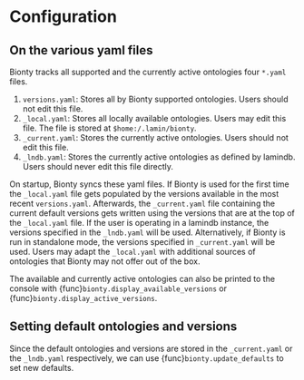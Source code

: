 # Configuration

## On the various yaml files

Bionty tracks all supported and the currently active ontologies four `*.yaml` files.

1. `versions.yaml`: Stores all by Bionty supported ontologies. Users should not edit this file.
2. `_local.yaml`: Stores all locally available ontologies. Users may edit this file. The file is stored at `$home:/.lamin/bionty`.
3. `_current.yaml`: Stores the currently active ontologies. Users should not edit this file.
4. `_lndb.yaml`: Stores the currently active ontologies as defined by lamindb. Users should never edit this file directly.

On startup, Bionty syncs these yaml files.
If Bionty is used for the first time the `_local.yaml` file gets populated by the versions available in the most recent `versions.yaml`.
Afterwards, the `_current.yaml` file containing the current default versions gets written
using the versions that are at the top of the `_local.yaml` file.
If the user is operating in a lamindb instance, the versions specified in the `_lndb.yaml` will be used.
Alternatively, if Bionty is run in standalone mode, the versions specified in `_current.yaml` will be used.
Users may adapt the `_local.yaml` with additional sources of ontologies that Bionty may not offer out of the box.

The available and currently active ontologies can also be printed to the console with
{func}`bionty.display_available_versions` or {func}`bionty.display_active_versions`.

## Setting default ontologies and versions

Since the default ontologies and versions are stored in the `_current.yaml` or the `_lndb.yaml` respectively, we can use
{func}`bionty.update_defaults` to set new defaults.
